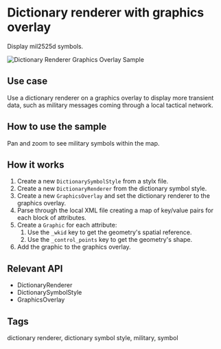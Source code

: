 # Dictionary renderer with graphics overlay

Display mil2525d symbols.

![Dictionary Renderer Graphics Overlay Sample](DictionaryRendererGraphicsOverlay.png)

## Use case

Use a dictionary renderer on a graphics overlay to display more transient data, such as military messages coming through a local tactical network.

## How to use the sample

Pan and zoom to see military symbols within the map.

## How it works

1. Create a new `DictionarySymbolStyle` from a stylx file.
2. Create a new `DictionaryRenderer` from the dictionary symbol style.
3. Create a new `GraphicsOverlay` and set the  dictionary renderer to the graphics overlay.
4. Parse through the local XML file creating a map of key/value pairs for each block of attributes.
5. Create a `Graphic` for each attribute:
    1. Use the `_wkid` key to get the geometry's spatial reference.
    2. Use the `_control_points` key to get the geometry's shape.
6. Add the graphic to the graphics overlay.

## Relevant API

* DictionaryRenderer
* DictionarySymbolStyle
* GraphicsOverlay

## Tags

dictionary renderer, dictionary symbol style, military, symbol
